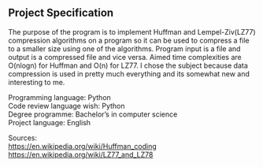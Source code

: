 ## Project Specification


The purpose of the program is to implement Huffman and Lempel-Ziv(LZ77) compression algorithms on a program so it can be used to compress a file to a smaller size using one of the algorithms. Program input is a file and output is a compressed file and vice versa. Aimed time complexities are O(nlogn) for Huffman and O(n) for LZ77. I chose the subject because data compression is used in pretty much everything and its somewhat new and interesting to me.

Programming language: Python  
Code review language wish: Python  
Degree programme: Bachelor’s in computer science  
Project language: English

Sources:  
https://en.wikipedia.org/wiki/Huffman_coding  
https://en.wikipedia.org/wiki/LZ77_and_LZ78
